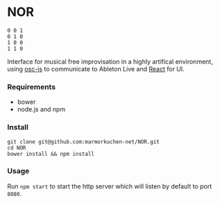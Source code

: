 NOR
===

```
0 0 1
0 1 0
1 0 0
1 1 0
```

Interface for musical free improvisation in a highly artifical environment, using [osc-js](https://github.com/marmorkuchen-net/osc-js) to communicate to Ableton Live and [React](https://facebook.github.io/react/) for UI.

### Requirements

* bower
* node.js and npm

### Install

```
git clone git@github.com:marmorkuchen-net/NOR.git
cd NOR
bower install && npm install
```

### Usage

Run `npm start` to start the http server which will listen by default to port `8080`.
